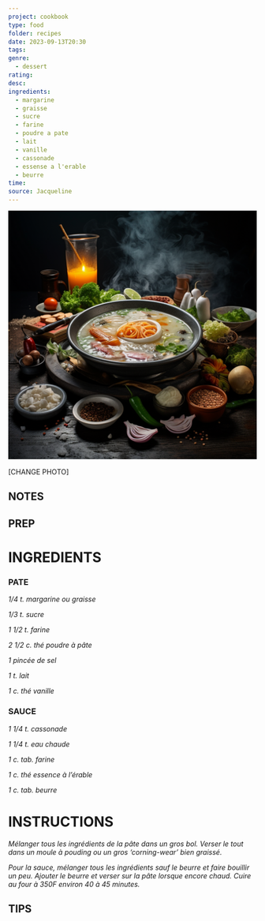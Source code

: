 ```yaml
---
project: cookbook
type: food
folder: recipes
date: 2023-09-13T20:30
tags: 
genre:
  - dessert
rating: 
desc: 
ingredients:
  - margarine
  - graisse
  - sucre
  - farine
  - poudre a pate
  - lait
  - vanille
  - cassonade
  - essense a l'erable
  - beurre
time: 
source: Jacqueline
---
```


![IMAGE](_default.png)


[CHANGE PHOTO]


## NOTES




## PREP


# INGREDIENTS

### PATE

_1/4 t. margarine ou graisse_

_1/3 t. sucre_

_1 1/2 t. farine_

_2 1/2 c. thé poudre à pâte_

_1 pincée de sel_

_1 t. lait_

_1 c. thé vanille_

### SAUCE

_1 1/4 t. cassonade_

_1 1/4 t. eau chaude_

_1 c. tab. farine_

_1 c. thé essence à l’érable_

_1 c. tab. beurre_


# INSTRUCTIONS

_Mélanger tous les ingrédients de la pâte dans_
_un gros bol. Verser le tout dans un moule à_
_pouding ou un gros ‘corning-wear’ bien graissé._

_Pour la sauce, mélanger tous les ingrédients_
_sauf le beurre et faire bouillir un peu. Ajouter_
_le beurre et verser sur la pâte lorsque encore_
_chaud. Cuire au four à 350F environ 40 à 45_
_minutes._


## TIPS



